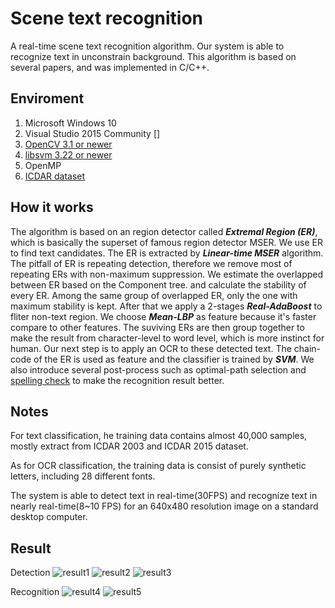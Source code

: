 Scene text recognition
========

A real-time scene text recognition algorithm.
Our system is able to recognize text in unconstrain background.
This algorithm is based on several papers, and was implemented in C/C++.


Enviroment
--------

1. Microsoft Windows 10
2. Visual Studio 2015 Community []
3. [OpenCV 3.1 or newer][1]
4. [libsvm 3.22 or newer][2]
5. OpenMP
6. [ICDAR dataset][3]



How it works
---------

The algorithm is based on an region detector called ***Extremal Region (ER)***, which is basically the superset of famous region detector MSER. We use ER to find text candidates. The ER is extracted by ***Linear-time MSER*** algorithm. The pitfall of ER is repeating detection, therefore we remove most of repeating ERs with non-maximum suppression. We estimate the overlapped between ER based on the Component tree. and calculate the stability of every ER. Among the same group of overlapped ER, only the one with maximum stability is kept. After that we apply a 2-stages ***Real-AdaBoost*** to fliter non-text region. We choose ***Mean-LBP*** as feature because it's faster compare to other features. The suviving ERs are then group together to make the result from character-level to word level, which is more instinct for human. Our next step is to apply an OCR to these detected text. The chain-code of the ER is used as feature and the classifier is trained by ***SVM***. We also introduce several post-process such as optimal-path selection and [spelling check][4] to make the recognition result better. 



Notes
---------

For text classification, he training data contains almost 40,000 samples, mostly extract from ICDAR 2003 and ICDAR 2015 dataset.  

As for OCR classification, the training data is consist of purely synthetic letters, including 28 different fonts.  

The system is able to detect text in real-time(30FPS) and recognize text in nearly real-time(8~10 FPS) for an 640x480 resolution image on a standard desktop computer.


Result
----------

Detection 
![result1][pic1]
![result2][pic2]
![result3][pic3]

Recognition
![result4][pic4]
![result5][pic5]



[1]: http://opencv.org/
[2]: https://www.csie.ntu.edu.tw/~cjlin/libsvm/
[3]: http://u-pat.org/ICDAR2017/
[4]: http://norvig.com/spell-correct.html

[pic1]: res/result1.jpg
[pic2]: res/result2.jpg
[pic3]: res/result3.jpg
[pic4]: res/result4.jpg
[pic5]: res/result5.jpg